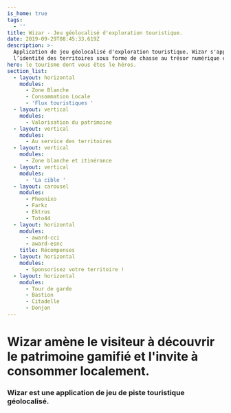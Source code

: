 ```yaml
---
is_home: true
tags:
  - ''
title: Wizar - Jeu géolocalisé d'exploration touristique.
date: 2019-09-29T08:45:33.619Z
description: >-
  Application de jeu géolocalisé d'exploration touristique. Wizar s'appuie sur
  l’identité des territoires sous forme de chasse au trésor numérique et mobile.
hero: le tourisme dont vous êtes le héros.
section_list:
  - layout: horizontal
    modules:
      - Zone Blanche
      - Consommation Locale
      - 'Flux touristiques '
  - layout: vertical
    modules:
      - Valorisation du patrimoine
  - layout: vertical
    modules:
      - Au service des territoires
  - layout: vertical
    modules:
      - Zone blanche et itinérance
  - layout: vertical
    modules:
      - 'La cible '
  - layout: carousel
    modules:
      - Pheonixo
      - Farkz
      - Ektros
      - Toto44
  - layout: horizontal
    modules:
      - award-cci
      - award-esnc
    title: Récompenses
  - layout: horizontal
    modules:
      - Sponsorisez votre territoire !
  - layout: horizontal
    modules:
      - Tour de garde
      - Bastion
      - Citadelle
      - Donjon
---
```

# Wizar amène le visiteur à découvrir le patrimoine gamifié et l'invite à consommer localement. 

### Wizar est une application de jeu de piste touristique géolocalisé. 

